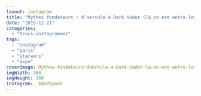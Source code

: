 ```yaml
---
layout: instagram
title: "Mythes fondateurs : d'Hercule à Dark Vador (là on est entre les 2)"
date: "2015-12-21"
categories: 
  - "trucs-instagrammes"
tags: 
  - "instagram"
  - "paris"
  - "starwars"
  - "expo"
coverImage: Mythes-fondateurs-dHercule-a-Dark-Vador-la-on-est-entre-les-2.jpg
imgWidth: 360
imgHeight: 360
instagram: _kQoPQymeO
---
```

